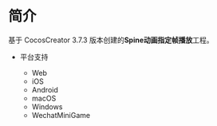 # 简介
基于 CocosCreator 3.7.3 版本创建的**Spine动画指定帧播放**工程。

* 平台支持

    - Web
    - iOS
    - Android
    - macOS
    - Windows
    - WechatMiniGame